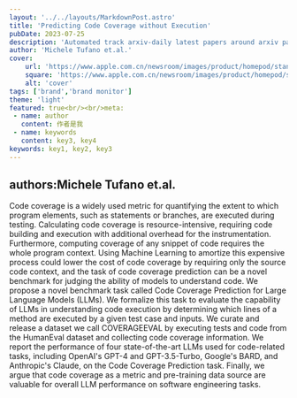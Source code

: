 ---layout: '../../layouts/MarkdownPost.astro'title: 'Predicting Code Coverage without Execution'pubDate: 2023-07-25description: 'Automated track arxiv-daily latest papers around arxiv paper daily template'author: 'Michele Tufano et.al.'cover:    url: 'https://www.apple.com.cn/newsroom/images/product/homepod/standard/Apple-HomePod-hero-230118_big.jpg.large_2x.jpg'    square: 'https://www.apple.com.cn/newsroom/images/product/homepod/standard/Apple-HomePod-hero-230118_big.jpg.large_2x.jpg'    alt: 'cover'tags: ['brand','brand monitor']theme: 'light'featured: true<br/><br/>meta: - name: author   content: 作者是我 - name: keywords   content: key3, key4keywords: key1, key2, key3---## authors:Michele Tufano et.al. Code coverage is a widely used metric for quantifying the extent to which program elements, such as statements or branches, are executed during testing. Calculating code coverage is resource-intensive, requiring code building and execution with additional overhead for the instrumentation. Furthermore, computing coverage of any snippet of code requires the whole program context. Using Machine Learning to amortize this expensive process could lower the cost of code coverage by requiring only the source code context, and the task of code coverage prediction can be a novel benchmark for judging the ability of models to understand code. We propose a novel benchmark task called Code Coverage Prediction for Large Language Models (LLMs). We formalize this task to evaluate the capability of LLMs in understanding code execution by determining which lines of a method are executed by a given test case and inputs. We curate and release a dataset we call COVERAGEEVAL by executing tests and code from the HumanEval dataset and collecting code coverage information. We report the performance of four state-of-the-art LLMs used for code-related tasks, including OpenAI's GPT-4 and GPT-3.5-Turbo, Google's BARD, and Anthropic's Claude, on the Code Coverage Prediction task. Finally, we argue that code coverage as a metric and pre-training data source are valuable for overall LLM performance on software engineering tasks.
